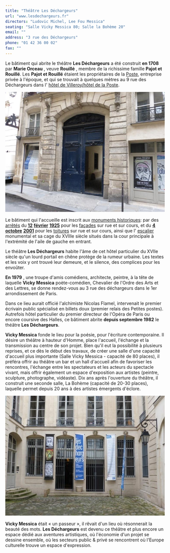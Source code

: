 ```yaml
---
title: "Théâtre Les Déchargeurs"
url: "www.lesdechargeurs.fr"
directors: "Ludovic Michel, Lee Fou Messica"
seating: "Salle Vicky Messica 80; Salle la Bohème 20"
email: ""
address: "3 rue des Déchargeurs"
phone: "01 42 36 00 02"
fax: ""
---
```


Le bâtiment qui abrite le théâtre **Les Déchargeurs** a été construit **en 1708** par **Marie Orceau** , veuve **Rouillé** , membre de la richissime famille **Pajot et Rouillé**. Les **Pajot et Rouillé** étaient les propriétaires de la  [Poste](https://fr.wikipedia.org/wiki/Poste), entreprise privée à l&#39;époque, et qui se trouvait à quelques mètres au 9 rue des Déchargeurs dans l&#39; [hôtel de Villeroy/hôtel de la Poste](https://fr.wikipedia.org/wiki/H%C3%B4tel_de_Villeroy_(Paris,_1er_arrondissement)).

![Théâtre Les Déchargeurs 1](./images/theatre-les-dechargeurs/theatre-les-dechargeurs-1.jpg)

Le bâtiment qui l&#39;accueille est inscrit aux  [monuments historiques](https://fr.wikipedia.org/wiki/Monument_historique_(France)): par des  [arrêtés](https://fr.wikipedia.org/wiki/Arr%C3%AAt%C3%A9_en_France) du  [**12**](https://fr.wikipedia.org/wiki/12_f%C3%A9vrier) [**février**](https://fr.wikipedia.org/wiki/F%C3%A9vrier_1925) [**1925**](https://fr.wikipedia.org/wiki/1925) pour les  [façades](https://fr.wikipedia.org/wiki/Fa%C3%A7ade_(architecture)) sur rue et sur cours, et du  [**4**](https://fr.wikipedia.org/wiki/4_octobre) [**octobre**](https://fr.wikipedia.org/wiki/Octobre_2001) [**2001**](https://fr.wikipedia.org/wiki/2001) pour les  [toitures](https://fr.wikipedia.org/wiki/Toit) sur rue et sur cours, ainsi que l&#39; [escalier](https://fr.wikipedia.org/wiki/Escalier) monumental et sa cage du XVIIIe siècle situés dans la cour principale à l&#39;extrémité de l&#39;aile de gauche en entrant.

Le théâtre  **Les Déchargeurs**  habite l&#39;âme de cet hôtel particulier du XVIIe siècle qu&#39;un lourd portail en chêne protège de la rumeur urbaine. Les textes et les voix y ont trouvé leur demeure, et le silence, des complices pour les envoûter.

**En 1979** , une troupe d&#39;amis comédiens, architecte, peintre, à la tête de laquelle  **Vicky Messica**  poète-comédien, Chevalier de l&#39;Ordre des Arts et des Lettres, se donne rendez-vous au 3 rue des déchargeurs dans le 1er arrondissement de Paris.

Dans ce lieu aurait officié l&#39;alchimiste Nicolas Flamel, intervenait le premier écrivain public spécialisé en billets doux (premier relais des Petites postes). Autrefois hôtel particulier du premier directeur de l&#39;Opéra de Paris ou encore coursive des Halles, ce bâtiment abrite  **depuis septembre 1982** le théâtre **Les Déchargeurs**.

**Vicky Messica** fonde le lieu pour la poésie, pour l&#39;écriture contemporaine. Il désire un théâtre à hauteur d&#39;Homme, place l&#39;accueil, l&#39;échange et la transmission au centre de son projet.
Bien qu&#39;il eut la possibilité à plusieurs reprises, et ce dès le début des travaux, de créer une salle d&#39;une capacité d&#39;accueil plus importante (Salle Vicky Messica - capacité de 80 places), il préféra offrir au théâtre un bar et un hall d&#39;accueil afin de favoriser les rencontres, l&#39;échange entre les spectateurs et les acteurs du spectacle vivant, mais offrir également un espace d&#39;exposition aux artistes (peintre, sculpture, photographe, vidéaste).
Dix ans après l&#39;ouverture du théâtre, il construit une seconde salle, La Bohème (capacité de 20-30 places), laquelle permet depuis 20 ans à des artistes émergents d&#39;éclore.

![Théâtre Les Déchargeurs 2](./images/theatre-les-dechargeurs/theatre-les-dechargeurs-2.jpg)

**Vicky Messica** était « un passeur », il rêvait d&#39;un lieu où résonnerait la beauté des mots. **Les Déchargeurs** est devenu ce théâtre et plus encore un espace dédié aux aventures artistiques, où l&#39;économie d&#39;un projet se dessine ensemble, où les secteurs public &amp; privé se rencontrent où l&#39;Europe culturelle trouve un espace d&#39;expression.
